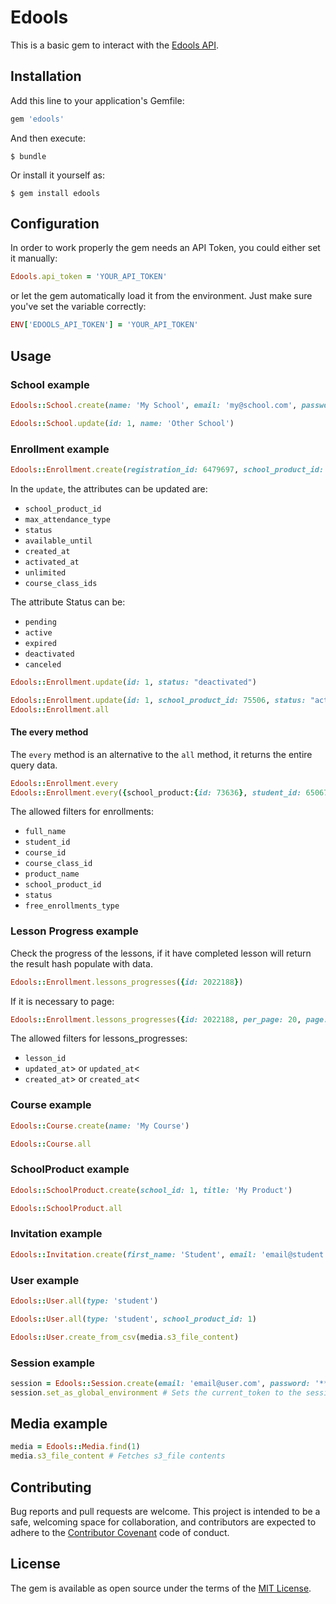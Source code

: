 # Edools

This is a basic gem to interact with the [Edools API](http://docs.edools.com/api/).

## Installation

Add this line to your application's Gemfile:

```ruby
gem 'edools'
```

And then execute:

    $ bundle

Or install it yourself as:

    $ gem install edools

## Configuration

In order to work properly the gem needs an API Token, you could either set it manually:

```ruby
Edools.api_token = 'YOUR_API_TOKEN'
```

or let the gem automatically load it from the environment. Just make sure you've set the variable correctly:

```ruby
ENV['EDOOLS_API_TOKEN'] = 'YOUR_API_TOKEN'
```

## Usage

### School example

```ruby
Edools::School.create(name: 'My School', email: 'my@school.com', password: '******')

Edools::School.update(id: 1, name: 'Other School')
```

### Enrollment example

```ruby
Edools::Enrollment.create(registration_id: 6479697, school_product_id: 73636, max_attendance_type: 'indeterminate')
```

In the `update`, the attributes can be updated are:
- `school_product_id`
- `max_attendance_type`
- `status`
- `available_until`
- `created_at`
- `activated_at`
- `unlimited`
- `course_class_ids`

The attribute Status can be:
- `pending`
- `active`
- `expired`
- `deactivated`
- `canceled`


```ruby
Edools::Enrollment.update(id: 1, status: "deactivated")

Edools::Enrollment.update(id: 1, school_product_id: 75506, status: "active")
Edools::Enrollment.all
```

#### The every method

The `every` method is an alternative to the `all` method, it returns the entire query data.

```ruby
Edools::Enrollment.every
Edools::Enrollment.every({school_product:{id: 73636}, student_id: 6506727})
```

The allowed filters for enrollments:
- `full_name`
- `student_id`
- `course_id`
- `course_class_id`
- `product_name`
- `school_product_id`
- `status`
- `free_enrollments_type`

### Lesson Progress example

Check the progress of the lessons, if it have completed lesson will return the result hash populate with data.
```ruby
Edools::Enrollment.lessons_progresses({id: 2022188})
```

If it is necessary to page:
```ruby
Edools::Enrollment.lessons_progresses({id: 2022188, per_page: 20, page: 2})
```

The allowed filters for lessons_progresses:
- `lesson_id`
- `updated_at`> or `updated_at`<
- `created_at`> or `created_at`<

### Course example

```ruby
Edools::Course.create(name: 'My Course')

Edools::Course.all
```

### SchoolProduct example

```ruby
Edools::SchoolProduct.create(school_id: 1, title: 'My Product')

Edools::SchoolProduct.all
```

### Invitation example

```ruby
Edools::Invitation.create(first_name: 'Student', email: 'email@student.com', password: '******', password_confirmation: '******')
```

### User example

```ruby
Edools::User.all(type: 'student')

Edools::User.all(type: 'student', school_product_id: 1)

Edools::User.create_from_csv(media.s3_file_content)
```

### Session example

```ruby
session = Edools::Session.create(email: 'email@user.com', password: '******')
session.set_as_global_environment # Sets the current_token to the session's credentials
```

## Media example

```ruby
media = Edools::Media.find(1)
media.s3_file_content # Fetches s3_file contents
```

## Contributing

Bug reports and pull requests are welcome. This project is intended to be a safe, welcoming space for collaboration, and contributors are expected to adhere to the [Contributor Covenant](http://contributor-covenant.org) code of conduct.


## License

The gem is available as open source under the terms of the [MIT License](http://opensource.org/licenses/MIT).
